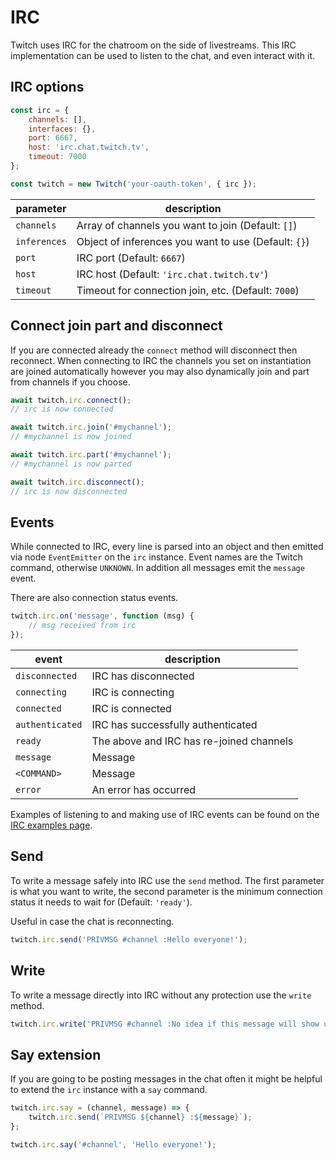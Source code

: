 # IRC

Twitch uses IRC for the chatroom on the side of livestreams. This IRC implementation can be used to listen to the chat, and even interact with it.

## IRC options

```javascript
const irc = {
    channels: [],
    interfaces: {},
    port: 6667,
    host: 'irc.chat.twitch.tv',
    timeout: 7000
};

const twitch = new Twitch('your-oauth-token', { irc });
```

| parameter | description |
| - | - |
| `channels` | Array of channels you want to join (Default: `[]`) |
| `inferences` | Object of inferences you want to use (Default: `{}`) |
| `port` | IRC port (Default: `6667`) |
| `host` | IRC host (Default: `'irc.chat.twitch.tv'`) |
| `timeout` | Timeout for connection join, etc. (Default: `7000`) |

## Connect join part and disconnect

If you are connected already the `connect` method will disconnect then reconnect. When connecting to IRC the channels you set on instantiation are joined automatically however you may also dynamically join and part from channels if you choose.

```javascript
await twitch.irc.connect();
// irc is now connected

await twitch.irc.join('#mychannel');
// #mychannel is now joined

await twitch.irc.part('#mychannel');
// #mychannel is now parted

await twitch.irc.disconnect();
// irc is now disconnected
```

## Events

While connected to IRC, every line is parsed into an object and then emitted via node `EventEmitter` on the `irc` instance. Event names are the Twitch command, otherwise `UNKNOWN`. In addition all messages emit the `message` event.

There are also connection status events.

```javascript
twitch.irc.on('message', function (msg) {
    // msg received from irc
});
```

| event | description |
| - | - |
| `disconnected` | IRC has disconnected |
| `connecting` | IRC is connecting |
| `connected` | IRC is connected |
| `authenticated` | IRC has successfully authenticated |
| `ready` | The above and IRC has re-joined channels |
| `message` | Message |
| `<COMMAND>` | Message |
| `error` | An error has occurred |

Examples of listening to and making use of IRC events can be found on the [IRC examples page](docs-md/examples).

## Send

To write a message safely into IRC use the `send` method. The first parameter is what you want to write, the second parameter is the minimum connection status it needs to wait for (Default: `'ready'`).

Useful in case the chat is reconnecting.

```javascript
twitch.irc.send('PRIVMSG #channel :Hello everyone!');
```

## Write

To write a message directly into IRC without any protection use the `write` method.

```javascript
twitch.irc.write('PRIVMSG #channel :No idea if this message will show up');
```

## Say extension

If you are going to be posting messages in the chat often it might be helpful to extend the `irc` instance with a `say` command.

```javascript
twitch.irc.say = (channel, message) => {
    twitch.irc.send(`PRIVMSG ${channel} :${message}`);
};

twitch.irc.say('#channel', 'Hello everyone!');
```
